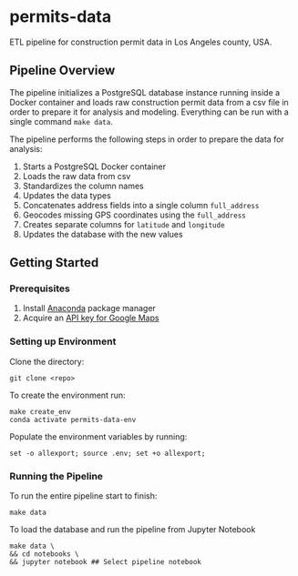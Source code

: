 permits-data
==============================

ETL pipeline for construction permit data in Los Angeles county, USA.

## Pipeline Overview
The pipeline initializes a PostgreSQL database instance running inside a Docker container and loads raw construction permit data from a csv file in order to prepare it for analysis and modeling. Everything can be run with a single command `make data`. 

The pipeline performs the following steps in order to prepare the data for analysis:
1) Starts a PostgreSQL Docker container 
2) Loads the raw data from csv
3) Standardizes the column names
4) Updates the data types
5) Concatenates address fields into a single column `full_address`
6) Geocodes missing GPS coordinates using the `full_address`
7) Creates separate columns for `latitude` and `longitude`
8) Updates the database with the new values

## Getting Started

### Prerequisites
1) Install [Anaconda](https://docs.anaconda.com/anaconda/install/) package manager
2) Acquire an [API key for Google Maps](https://developers.google.com/maps/documentation/geocoding/get-api-key)

### Setting up Environment

Clone the directory:
```
git clone <repo>
```
To create the environment run:
```
make create_env
conda activate permits-data-env
```
Populate the environment variables by running:
```
set -o allexport; source .env; set +o allexport;
```

### Running the Pipeline

To run the entire pipeline start to finish:
```
make data
```

To load the database and run the pipeline from Jupyter Notebook
```
make data \
&& cd notebooks \
&& jupyter notebook ## Select pipeline notebook
```

